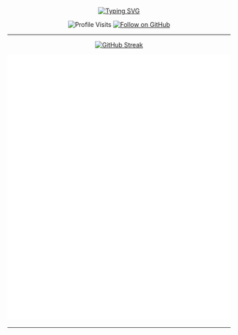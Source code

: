 <div align="center">
  
[![Typing SVG](https://readme-typing-svg.demolab.com?font=Exo+2&pause=1000&color=1081C2&background=FFFFFF00&center=true&vCenter=true&width=465&height=27&lines=Full-Stack+Web+Developer;Software+Engineer;Loves+Open+Source+%E2%9D%A4%EF%B8%8F)](https://git.io/typing-svg)

<p>
  <img src="https://komarev.com/ghpvc/?username=rezazand&style=flat-square" alt="Profile Visits"> 
  <a href="https://github.com/rezazand" target="_blank">
    <img alt="Follow on GitHub" src="https://img.shields.io/github/followers/rezazand?label=Follow&style=social">
  </a>
</p>

---
[![GitHub Streak](https://streak-stats.demolab.com?user=rezazand&theme=transparent&hide_border=true&date_format=j%20M%5B%20Y%5D&fire=EB801A&sideLabels=15AAFF&currStreakNum=15AAFF&ring=1081C2&currStreakLabel=15AAFF&sideNums=15AAFF&dates=1081C2)](https://git.io/streak-stats)


[![Metrics](/github-metrics.svg)](https://github.com/rezazand)

---
</div>
